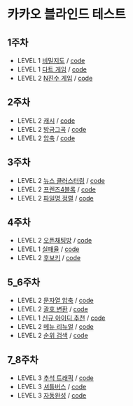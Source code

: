 # 카카오 블라인드 테스트

## 1주차

- LEVEL 1 [비밀지도](https://programmers.co.kr/learn/courses/30/lessons/17681) / [code](week1/17681.py)
- LEVEL 1 [다트 게임](https://programmers.co.kr/learn/courses/30/lessons/17682) / [code](week1/17682.py)
- LEVEL 2 [N진수 게임](https://programmers.co.kr/learn/courses/30/lessons/17687) / [code](week1/17687.py)

## 2주차

- LEVEL 2 [캐시](https://programmers.co.kr/learn/courses/30/lessons/17680) / [code](week2/캐시.py)
- LEVEL 2 [방금그곡](https://programmers.co.kr/learn/courses/30/lessons/17683) / [code](week2/방금그곡.py)
- LEVEL 2 [압축](https://programmers.co.kr/learn/courses/30/lessons/17684) / [code](week2/압축.py)

## 3주차

- LEVEL 2 [뉴스 클러스터링](https://programmers.co.kr/learn/courses/30/lessons/17677) / [code](week3/뉴스%20클러스터링.py)
- LEVEL 2 [프렌즈4블록](https://programmers.co.kr/learn/courses/30/lessons/17679) / [code](week3/프렌즈4블록.py)
- LEVEL 2 [파일명 정렬](https://programmers.co.kr/learn/courses/30/lessons/17686) / [code](week3/파일명%20정렬.py)

## 4주차

- LEVEL 2 [오픈채팅방](https://programmers.co.kr/learn/courses/30/lessons/42888) / [code](week4/오픈채팅방.py)
- LEVEL 1 [실패율](https://programmers.co.kr/learn/courses/30/lessons/42889) / [code](week4/실패율.py)
- LEVEL 2 [후보키](https://programmers.co.kr/learn/courses/30/lessons/42890) / [code](week4/후보키.py)

## 5_6주차

- LEVEL 2 [문자열 압축](https://programmers.co.kr/learn/courses/30/lessons/60057) / [code](week5_6/문자열%20압축.py)
- LEVEL 2 [괄호 변환](https://programmers.co.kr/learn/courses/30/lessons/60058) / [code](week5_6/괄호%20변환.py)
- LEVEL 1 [신규 아이디 추천](https://programmers.co.kr/learn/courses/30/lessons/72410) / [code](week5_6/신규%20아이디%20추천.py)
- LEVEL 2 [메뉴 리뉴얼](https://programmers.co.kr/learn/courses/30/lessons/72411) / [code](week5_6/메뉴%20리뉴얼.py)
- LEVEL 2 [순위 검색](https://programmers.co.kr/learn/courses/30/lessons/72412) / [code](week5_6/순위%20검색.py)

## 7_8주차

- LEVEL 3 [추석 트래픽](https://programmers.co.kr/learn/courses/30/lessons/17676) / [code](week7_8/추석%20트래픽.py)
- LEVEL 3 [셔틀버스](https://programmers.co.kr/learn/courses/30/lessons/17678) / [code](week7_8/셔틀버스.py)
- LEVEL 3 [자동완성](https://programmers.co.kr/learn/courses/30/lessons/17685) / [code](week7_8/자동완성.py)